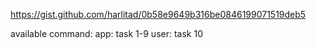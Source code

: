https://gist.github.com/harlitad/0b58e9649b316be0846199071519deb5

available command:
app: task 1-9 
user: task 10